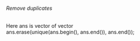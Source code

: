 ###### Remove duplicates 
Here ans is vector of vector</br>
ans.erase(unique(ans.begin(), ans.end()), ans.end());
